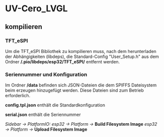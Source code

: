 # UV-Cero_LVGL

## kompilieren

### TFT_eSPI

Um die TFT_eSPI Bibliothek zu kompilieren muss, nach dem herunterladen der Abhängigkeiten (libdeps), die Standard-Config "User_Setup.h" aus dem Ordner **/.pio/libdeps/esp32/TFT_eSPI/** entfernt werden.

### Seriennummer und Konfiguration

Im Ordner **/data** befinden sich JSON-Dateien die dem SPIFFS Dateisystem beim erzeugen hinzugefügt werden. Diese Dateien sind zum Betrieb erforderlich.

**config.tpl.json** enthält die Standardkonfiguration

**serial.json** enthält die Seriennummer

*Sidebar -> PlatformIO:*
*esp32 -> Platform ->* **Build Filesystem Image**
*esp32 -> Platform ->* **Upload Filesystem Image**
